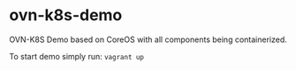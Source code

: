 # ovn-k8s-demo

OVN-K8S Demo based on CoreOS with all components being containerized.

To start demo simply run: `vagrant up`
